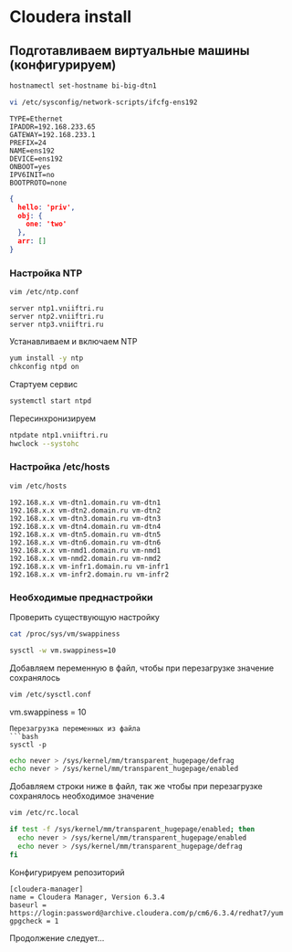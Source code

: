 # Cloudera install

## Подготавливаем виртуальные машины (конфигурируем)

```bash
hostnamectl set-hostname bi-big-dtn1
```

```bash
vi /etc/sysconfig/network-scripts/ifcfg-ens192
```
```
TYPE=Ethernet
IPADDR=192.168.233.65
GATEWAY=192.168.233.1
PREFIX=24
NAME=ens192
DEVICE=ens192
ONBOOT=yes
IPV6INIT=no
BOOTPROTO=none
```

```json
{
  hello: 'priv',
  obj: {
    one: 'two'
  },
  arr: []
}
```

### Настройка NTP
```bash
vim /etc/ntp.conf
```
```
server ntp1.vniiftri.ru
server ntp2.vniiftri.ru
server ntp3.vniiftri.ru
```
Устанавливаем и включаем NTP
```bash
yum install -y ntp
chkconfig ntpd on
```
Стартуем сервис
```bash
systemctl start ntpd
```
Пересинхронизируем
```bash
ntpdate ntp1.vniiftri.ru
hwclock --systohc
```

### Настройка /etc/hosts
```bash
vim /etc/hosts
```
```
192.168.x.x vm-dtn1.domain.ru vm-dtn1
192.168.x.x vm-dtn2.domain.ru vm-dtn2
192.168.x.x vm-dtn3.domain.ru vm-dtn3
192.168.x.x vm-dtn4.domain.ru vm-dtn4
192.168.x.x vm-dtn5.domain.ru vm-dtn5
192.168.x.x vm-dtn6.domain.ru vm-dtn6
192.168.x.x vm-nmd1.domain.ru vm-nmd1
192.168.x.x vm-nmd2.domain.ru vm-nmd2
192.168.x.x vm-infr1.domain.ru vm-infr1
192.168.x.x vm-infr2.domain.ru vm-infr2
```

### Необходимые преднастройки
Проверить существующую настройку
```bash
cat /proc/sys/vm/swappiness
```
```bash
sysctl -w vm.swappiness=10
```
Добавляем переменную в файл, чтобы при перезагрузке значение сохранялось
```bash
vim /etc/sysctl.conf
```
vm.swappiness = 10
```
Перезагрузка переменных из файла
```bash
sysctl -p
```

```bash
echo never > /sys/kernel/mm/transparent_hugepage/defrag
echo never > /sys/kernel/mm/transparent_hugepage/enabled
```
Добавляем строки ниже в файл, так же чтобы при перезагрузке сохранялось необходимое значение
```bash
vim /etc/rc.local
```
```bash
if test -f /sys/kernel/mm/transparent_hugepage/enabled; then
  echo never > /sys/kernel/mm/transparent_hugepage/enabled
  echo never > /sys/kernel/mm/transparent_hugepage/defrag
fi
```

Конфигурируем репозиторий
```
[cloudera-manager]
name = Cloudera Manager, Version 6.3.4
baseurl = https://login:password@archive.cloudera.com/p/cm6/6.3.4/redhat7/yum
gpgcheck = 1
```

Продолжение следует...
